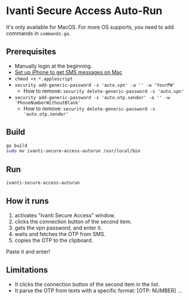 # Ivanti Secure Access Auto-Run
It's only available for MacOS.
For more OS supports, you need to add commands in `commands.go`.

## Prerequisites
- Manually login at the beginning.
- [Set up iPhone to get SMS messages on Mac](https://support.apple.com/ko-kr/guide/messages/icht8a28bb9a/mac)
- `chmod +x *.applescript`
- `security add-generic-password -s 'auto.vpn' -a '' -w 'YourPW'`
    - How to remove: `security delete-generic-password -s 'auto.vpn'`
- `security add-generic-password -s 'auto.otp.sender' -a '' -w 'PhoneNumberWithoutBlank'`
    - How to remove: `security delete-generic-password -s 'auto.otp.sender'`

## Build
```bash
go build
sudo mv ivanti-secure-access-autorun /usr/local/bin
```

## Run
```bash
ivanti-secure-access-autorun 
```

## How it runs
1. activates "Ivanti Secure Access" window.
2. clicks the connection button of the second item.
3. gets the vpn password, and enter it.
4. waits and fetches the OTP from SMS.
5. copies the OTP to the clipboard.

Paste it and enter!

## Limitations
- It clicks the connection button of the second item in the list.
- It parse the OTP from texts with a specific format: [OTP: NUMBER] ...
